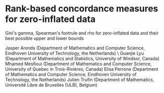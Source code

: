 # Rank-based concordance measures for zero-inflated data
Gini's gamma, Spearman's footrule and rho for zero-inflated data and their best possible upper and lower bounds


Jasper Arends (Department of Mathematics and Computer Science, Eindhoven University of Technology, the Netherlands) \\
Guanjie Lyu (Department of Mathematics and Statistics, University of Windsor, Canada)
Mhamed Mesfioui (Department of Mathematics and Computer Science, University of Quebec in Trois-Rivières, Canada)
Elisa Perrone (Department of Mathematics and Computer Science, Eindhoven University of Technology, the Netherlands)
Julien Trufin (Department of Mathematics, Université Libre de Bruxelles (ULB), Belgium)
